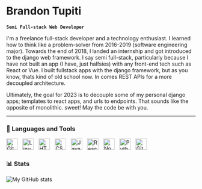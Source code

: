 # Brandon Tupiti
**`Semi Full-stack Web Developer`**

I'm a freelance full-stack developer and a technology enthusiast. I learned how to think like a problem-solver from 2016-2019 (software engineering major). Towards the end of 2018, I landed an internship and got introduced to the django web framework. I say semi full-stack, particularly because I have not built an app (I have, just halfsies) with any front-end tech such as React or Vue. I built fullstack apps with the django framework, but as you know, thats kind of old school now. In comes REST APIs for a more decoupled architecture.

Ultimately, the goal for 2023 is to decouple some of my personal django apps; templates to react apps, and urls to endpoints. That sounds like the opposite of monolithic. sweet! May the code be with you.

---

### 🧰 Languages and Tools

<img align="left" alt="Git" width="30px" style="padding-right:10px;" src="https://cdn.jsdelivr.net/gh/devicons/devicon/icons/git/git-original.svg" />
<img align="left" alt="Linux" width="30px" style="padding-right:10px;" src="https://cdn.jsdelivr.net/gh/devicons/devicon/icons/linux/linux-original.svg" />
<img align="left" alt="HTML" width="30px" style="padding-right:10px;" src="https://cdn.jsdelivr.net/gh/devicons/devicon/icons/html5/html5-plain.svg" />
<img align="left" alt="CSS" width="30px" style="padding-right:10px;" src="https://cdn.jsdelivr.net/gh/devicons/devicon/icons/css3/css3-plain.svg" />
<img align="left" alt="JavaScript" width="30px" style="padding-right:10px;" src="https://cdn.jsdelivr.net/gh/devicons/devicon/icons/javascript/javascript-plain.svg" />
<img align="left" alt="React" width="30px" style="padding-right:10px;" src="https://cdn.jsdelivr.net/gh/devicons/devicon/icons/react/react-original.svg" />
<img align="left" alt="NodeJS" width="30px" style="padding-right:10px;" src="https://cdn.jsdelivr.net/gh/devicons/devicon/icons/nodejs/nodejs-original.svg" />
<img align="left" alt="Python" width="30px" style="padding-right:10px;" src="https://cdn.jsdelivr.net/gh/devicons/devicon/icons/python/python-plain.svg" />
<img align="left" alt="GitHub" width="30px" style="padding-right:10px;" src="https://cdn.jsdelivr.net/gh/devicons/devicon/icons/github/github-original.svg" />
<br />

#

### 📊 Stats

![My GitHub stats](https://github-readme-stats.vercel.app/api?username=dawnCoder26&show_icons=true&theme=gruvbox)



